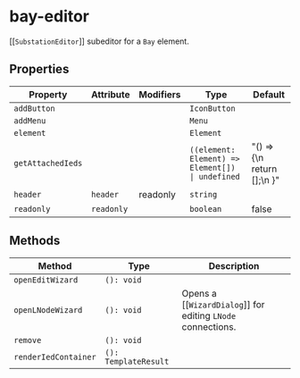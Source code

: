 # bay-editor

[[`SubstationEditor`]] subeditor for a `Bay` element.

## Properties

| Property          | Attribute  | Modifiers | Type                                             | Default                        |
|-------------------|------------|-----------|--------------------------------------------------|--------------------------------|
| `addButton`       |            |           | `IconButton`                                     |                                |
| `addMenu`         |            |           | `Menu`                                           |                                |
| `element`         |            |           | `Element`                                        |                                |
| `getAttachedIeds` |            |           | `((element: Element) => Element[]) \| undefined` | "() => {\n    return [];\n  }" |
| `header`          | `header`   | readonly  | `string`                                         |                                |
| `readonly`        | `readonly` |           | `boolean`                                        | false                          |

## Methods

| Method               | Type                 | Description                                      |
|----------------------|----------------------|--------------------------------------------------|
| `openEditWizard`     | `(): void`           |                                                  |
| `openLNodeWizard`    | `(): void`           | Opens a [[`WizardDialog`]] for editing `LNode` connections. |
| `remove`             | `(): void`           |                                                  |
| `renderIedContainer` | `(): TemplateResult` |                                                  |

